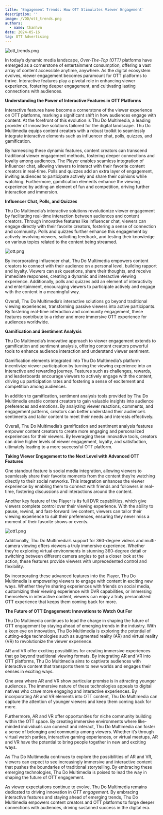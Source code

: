 ```yaml
---
title: 'Engagement Trends: How OTT Stimulates Viewer Engagement'
description: ''
image: /VOD/ott_trends.png
authors: 
  - name: thanhvn
date: 2024-05-16
tag: OTT Advertising
---
```


![ott\_trends.png](/VOD/ott_trends.png)

In today’s dynamic media landscape, _Over-The-Top (OTT)_ platforms have emerged as a cornerstone of entertainment consumption, offering a vast array of content accessible anytime, anywhere. As the digital ecosystem evolves, viewer engagement becomes paramount for OTT platforms to thrive. Interactive features play a pivotal role in enhancing viewer experience, fostering deeper engagement, and cultivating lasting connections with audiences.

**Understanding the Power of Interactive Features in OTT Platforms**

Interactive features have become a cornerstone of the viewer experience on OTT platforms, marking a significant shift in how audiences engage with content. At the forefront of this evolution is Thu Do Multimedia, a leading provider of innovative solutions tailored for the digital landscape. Thu Do Multimedia equips content creators with a robust toolkit to seamlessly integrate interactive elements such as influencer chat, polls, quizzes, and gamification.

By harnessing these dynamic features, content creators can transcend traditional viewer engagement methods, fostering deeper connections and loyalty among audiences. The Player enables seamless integration of influencer chat, allowing viewers to interact with their favorite content creators in real-time. Polls and quizzes add an extra layer of engagement, inviting audiences to participate actively and share their opinions while watching. Furthermore, gamification elements enhance the viewing experience by adding an element of fun and competition, driving further interaction and immersion.

**Influencer Chat, Polls, and Quizzes**

Thu Do Multimedia’s interactive solutions revolutionize viewer engagement by facilitating real-time interaction between audiences and content creators. Through innovative features like influencer chat, viewers can engage directly with their favorite creators, fostering a sense of connection and community. Polls and quizzes further enhance this engagement by actively involving viewers, soliciting feedback, and testing their knowledge on various topics related to the content being streamed.

![ott.png](/VOD/ott.png)

By incorporating influencer chat, Thu Do Multimedia empowers content creators to connect with their audience on a personal level, building rapport and loyalty. Viewers can ask questions, share their thoughts, and receive immediate responses, creating a dynamic and interactive viewing experience. Additionally, polls and quizzes add an element of interactivity and entertainment, encouraging viewers to participate actively and engage with the content in a meaningful way.

Overall, Thu Do Multimedia’s interactive solutions go beyond traditional viewing experiences, transforming passive viewers into active participants. By fostering real-time interaction and community engagement, these features contribute to a richer and more immersive OTT experience for audiences worldwide.

**Gamification and Sentiment Analysis**

Thu Do Multimedia’s innovative approach to viewer engagement extends to gamification and sentiment analysis, offering content creators powerful tools to enhance audience interaction and understand viewer sentiment.

Gamification elements integrated into Thu Do Multimedia’s platform incentivize viewer participation by turning the viewing experience into an interactive and rewarding journey. Features such as challenges, rewards, and leaderboards encourage viewers to actively engage with the content, driving up participation rates and fostering a sense of excitement and competition among audiences.

In addition to gamification, sentiment analysis tools provided by Thu Do Multimedia enable content creators to gain valuable insights into audience preferences and emotions. By analyzing viewer reactions, comments, and engagement patterns, creators can better understand their audience’s sentiments and tailor content to meet their needs and interests effectively.

Overall, Thu Do Multimedia’s gamification and sentiment analysis features empower content creators to create more engaging and personalized experiences for their viewers. By leveraging these innovative tools, creators can drive higher levels of viewer engagement, loyalty, and satisfaction, ultimately leading to a more successful OTT platform.

**Taking Viewer Engagement to the Next Level with Advanced OTT Features**

One standout feature is social media integration, allowing viewers to seamlessly share their favorite moments from the content they’re watching directly to their social networks. This integration enhances the viewer experience by enabling them to connect with friends and followers in real-time, fostering discussions and interactions around the content.

Another key feature of the Player is its full DVR capabilities, which give viewers complete control over their viewing experience. With the ability to pause, rewind, and fast-forward live content, viewers can tailor their viewing experience to suit their preferences, ensuring they never miss a moment of their favorite shows or events.

![ott1.png](/VOD/ott1.png)

Additionally, Thu Do Multimedia’s support for 360-degree videos and multi-camera viewing offers viewers a truly immersive experience. Whether they’re exploring virtual environments in stunning 360-degree detail or switching between different camera angles to get a closer look at the action, these features provide viewers with unprecedented control and flexibility.

By incorporating these advanced features into the Player, Thu Do Multimedia is empowering viewers to engage with content in exciting new ways. Whether they’re sharing experiences with friends on social media, customizing their viewing experience with DVR capabilities, or immersing themselves in interactive content, viewers can enjoy a truly personalized OTT experience that keeps them coming back for more.

**The Future of OTT Engagement: Innovations to Watch Out For**

Thu Do Multimedia continues to lead the charge in shaping the future of OTT engagement by staying ahead of emerging trends in the industry. With a keen eye on innovation, Thu Do Multimedia is exploring the potential of cutting-edge technologies such as augmented reality (AR) and virtual reality (VR) to revolutionize the viewer experience.

AR and VR offer exciting possibilities for creating immersive experiences that go beyond traditional viewing formats. By integrating AR and VR into OTT platforms, Thu Do Multimedia aims to captivate audiences with interactive content that transports them to new worlds and engages their senses in exciting ways.

One area where AR and VR show particular promise is in attracting younger audiences. The immersive nature of these technologies appeals to digital natives who crave more engaging and interactive experiences. By incorporating AR and VR elements into OTT content, Thu Do Multimedia can capture the attention of younger viewers and keep them coming back for more.

Furthermore, AR and VR offer opportunities for niche community building within the OTT space. By creating immersive environments where like-minded individuals can connect and interact, Thu Do Multimedia can foster a sense of belonging and community among viewers. Whether it’s through virtual watch parties, interactive gaming experiences, or virtual meetups, AR and VR have the potential to bring people together in new and exciting ways.

As Thu Do Multimedia continues to explore the possibilities of AR and VR, viewers can expect to see increasingly immersive and interactive content that pushes the boundaries of traditional storytelling. By embracing these emerging technologies, Thu Do Multimedia is poised to lead the way in shaping the future of OTT engagement.

As viewer expectations continue to evolve, Thu Do Multimedia remains dedicated to driving innovation in _OTT engagement_. By embracing interactive features and staying ahead of emerging trends, Thu Do Multimedia empowers content creators and OTT platforms to forge deeper connections with audiences, driving sustained success in the digital era.
